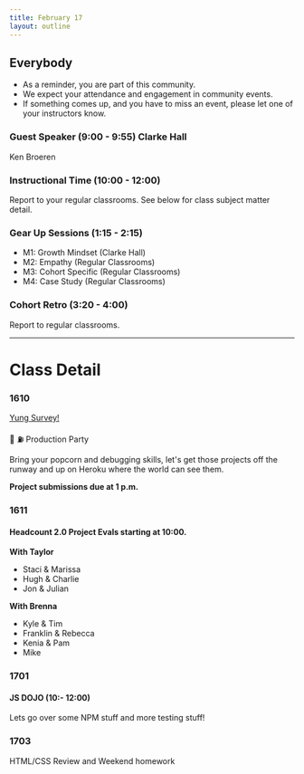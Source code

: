 ```yaml
---
title: February 17
layout: outline
---
```


## Everybody

- As a reminder, you are part of this community.
- We expect your attendance and engagement in community events.
- If something comes up, and you have to miss an event, please let one of your instructors know.

### Guest Speaker (9:00 - 9:55) Clarke Hall
Ken Broeren

### Instructional Time (10:00 - 12:00)
Report to your regular classrooms. See below for class subject matter detail.

### Gear Up Sessions (1:15 - 2:15)

* M1: Growth Mindset (Clarke Hall)
* M2: Empathy (Regular Classrooms)
* M3: Cohort Specific (Regular Classrooms)
* M4: Case Study (Regular Classrooms)

### Cohort Retro (3:20 - 4:00)
Report to regular classrooms.

--------------------------------------------

# Class Detail

### 1610

[Yung Survey!](https://goo.gl/forms/EgVLX77sISZ8LAll2)

:rocket: :fuelpump: Production Party

Bring your popcorn and debugging skills, let's get those projects off the runway and up on Heroku where the world can see them.

**Project submissions due at 1 p.m.**

### 1611  

#### Headcount 2.0 Project Evals starting at 10:00.

**With Taylor**  
- Staci & Marissa  
- Hugh & Charlie  
- Jon & Julian  

**With Brenna**  
- Kyle & Tim  
- Franklin & Rebecca  
- Kenia & Pam  
- Mike  

### 1701

#### JS DOJO (10:- 12:00)

Lets go over some NPM stuff and more testing stuff!

### 1703

HTML/CSS Review and Weekend homework
<!-- DOG PARTY LAUNCH! -->
